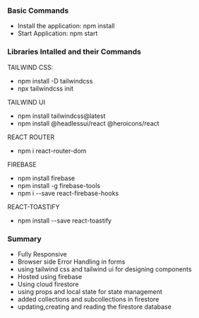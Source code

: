 ### Basic Commands

- Install the application: npm install
- Start Application: npm start

### Libraries Intalled and their Commands

TAILWIND CSS:

- npm install -D tailwindcss
- npx tailwindcss init

TAILWIND UI

- npm install tailwindcss@latest
- npm install @headlessui/react @heroicons/react

REACT ROUTER

- npm i react-router-dom

FIREBASE

- npm install firebase
- npm install -g firebase-tools
- npm i --save react-firebase-hooks

REACT-TOASTIFY

- npm install --save react-toastify

### Summary

- Fully Responsive
- Browser side Error Handling in forms
- using tailwind css and tailwind ui for designing components
- Hosted using firebase
- Using cloud firestore
- using props and local state for state management
- added collections and subcollections in firestore
- updating,creating and reading the firestore database
